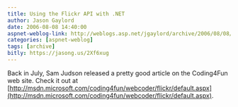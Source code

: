 ```yaml
---
title: Using the Flickr API with .NET
author: Jason Gaylord
date: 2006-08-08 14:40:00
aspnet-weblog-link: http://weblogs.asp.net/jgaylord/archive/2006/08/08/Using-the-Flickr-API-with-.NET.aspx
categories: [aspnet-weblog]
tags: [archive]
bitly: https://jasong.us/2Xf6xug
---
```


Back in July, Sam Judson released a pretty good article on the Coding4Fun web site. Check it out at [http://msdn.microsoft.com/coding4fun/webcoder/flickr/default.aspx](http://msdn.microsoft.com/coding4fun/webcoder/flickr/default.aspx).